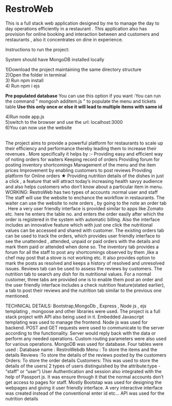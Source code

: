 # RestroWeb
This is a full stack web application designed by me to manage the day to day operations efficiently in a restaurant . This application also has provision for online booking and interaction between and customers and restaurants , also it concentrates on dine in experience.

Instructions to run the project:

System should have MongoDB installed locally

1)Download the project maintaining the same directory structure <br/>
2)Open the folder in terminal <br/>
3) Run npm install <br/>
4) Run npm i ejs <br/>

**Pre populated database**
You can use this option if you want :You can run the command " mongosh additem.js " to populate the menu and tickets table **Use this only once or else it will lead to multiple items with same id**

4)Run  node app.js <br/>
5)switch to the browser and use the url: localhost:3000  <br/>
6)You can now use the website <br/>
<br/>

The project aims to provide a powerful platform for restaurants to scale up their efficiency and performance thereby leading them to increase their revenues .
More specifically it helps by :-
Providing easy and efficient way of noting orders for waiters
Keeping record of orders
Providing forum for posting inventory shortcomings
Management of the menu and the item prices
Improvement by enabling customers to post reviews
Providing platform for Online orders
★ Providing nutrition details of the dishes in just a click , a feature that will attract today’s increasing health savyy audience and also helps customers who don’t know about a particular item in menu.
WORKING:
RestroWeb has two types of accounts :normal user and staff
The staff will use the website to enchance the workflow in restaurants.
The waiter can use the website to note orders , by going  to the note an order tab . Here a very user friendly interface is provided similar to apps like Zomato etc. here he enters the table no. and enters the order easily after which the order is registered in the system with automatic billing. Also the interface includes an innovative feature which with just one click the nutritional values can be accessed and shared with customer. 
The existing orders tab can be used to track the orders, which provides user friendly interface to see the unattended , attended, unpaid or paid orders  with the details and mark them paid or attended when done so.
The  inventory tab provides a forum for all the staff to post any shortcomings observed by them ,like a chef may post that a stove is not working etc. It also provides option to mark the posts as resolved and keeps a history of resolved and unresolved issues.
Reviews tab can be used to assess the reviews by customers.
The nutrition tab to search any dish for its nutritional values.
For a normal customer, three tabs are provided one is to enable them post an order and the user friendly interface includes a check nutrition feature(stated earlier), a tab to post their reviews and the nutrition tab similar to the previous one mentioned.

TECHNICAL DETAILS:
Bootstrap,MongoDb , Express , Node js , ejs templating ,  mongoose  and other libraries were used.
The project is a full stack project  with API also being used in it.
Embedded Javascript templating was used to manage the frontend.
Node js was used for backend. POST and GET requests were used to communicate to the server according to the functionality. Server would reply back with the data or perform any needed operations.
Custom routing parameters were also used for various operations.
MongoDB was used for database. Four tables were used :
Database name : RestroWebdb
Menu : To store the items and the details
Reviews :To  store the details of the reviews posted by the customers
Orders: To store the order details
Customers: This was used to store the details of the users( 2 types of users distinguished by the attribute:type  - “staff” or “user”)
User Authentication and session also integrated with the help of Passport js.
It was ensure through it that the normal accounts don’t get access to pages for staff.
Mostly Bootstap was used for designing the webpages and giving it user friendly interface.
A very interactive interface was created instead of the conventional enter id etc…
API  was used for the nutrition details


